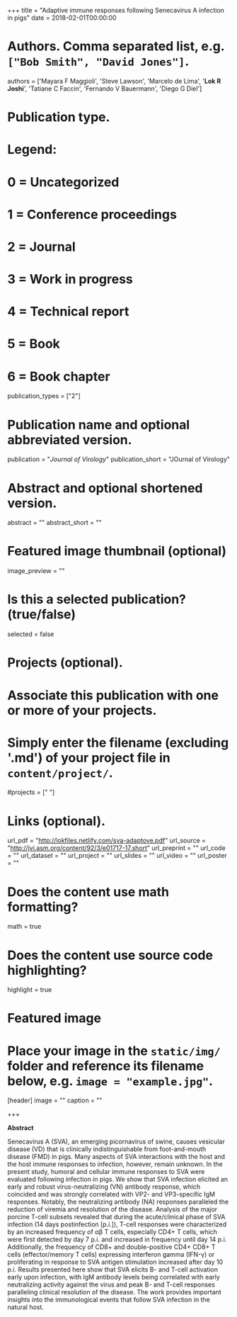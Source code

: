 +++
title = "Adaptive immune responses following Senecavirus A infection in pigs"
date = 2018-02-01T00:00:00

# Authors. Comma separated list, e.g. `["Bob Smith", "David Jones"]`.
authors = ['Mayara F Maggioli', 'Steve Lawson', 'Marcelo de Lima', '**Lok R Joshi**', 'Tatiane C Faccin', 'Fernando V Bauermann', 'Diego G Diel']

# Publication type.
# Legend:
# 0 = Uncategorized
# 1 = Conference proceedings
# 2 = Journal
# 3 = Work in progress
# 4 = Technical report
# 5 = Book
# 6 = Book chapter
publication_types = ["2"]

# Publication name and optional abbreviated version.
publication = "*Journal of Virology*"
publication_short = "JOurnal of Virology"

# Abstract and optional shortened version.
abstract = ""
abstract_short = ""
# Featured image thumbnail (optional)
image_preview = ""

# Is this a selected publication? (true/false)
selected = false

# Projects (optional).
#   Associate this publication with one or more of your projects.
#   Simply enter the filename (excluding '.md') of your project file in `content/project/`.
#projects = [" "]

# Links (optional).
url_pdf = "http://lokfiles.netlify.com/sva-adaptove.pdf"
url_source = "http://jvi.asm.org/content/92/3/e01717-17.short"
url_preprint = ""
url_code = ""
url_dataset = ""
url_project = ""
url_slides = ""
url_video = ""
url_poster = ""

# Does the content use math formatting?
math = true

# Does the content use source code highlighting?
highlight = true

# Featured image
# Place your image in the `static/img/` folder and reference its filename below, e.g. `image = "example.jpg"`.
[header]
image = ""
caption = ""

+++

**Abstract**

Senecavirus A (SVA), an emerging picornavirus of swine, causes vesicular disease (VD) that is clinically indistinguishable from foot-and-mouth disease (FMD) in pigs. Many aspects of SVA interactions with the host and the host immune responses to infection, however, remain unknown. In the present study, humoral and cellular immune responses to SVA were evaluated following infection in pigs. We show that SVA infection elicited an early and robust virus-neutralizing (VN) antibody response, which coincided and was strongly correlated with VP2- and VP3-specific IgM responses. Notably, the neutralizing antibody (NA) responses paralleled the reduction of viremia and resolution of the disease. Analysis of the major porcine T-cell subsets revealed that during the acute/clinical phase of SVA infection (14 days postinfection [p.i.]), T-cell responses were characterized by an increased frequency of αβ T cells, especially CD4+ T cells, which were first detected by day 7 p.i. and increased in frequency until day 14 p.i. Additionally, the frequency of CD8+ and double-positive CD4+ CD8+ T cells (effector/memory T cells) expressing interferon gamma (IFN-γ) or proliferating in response to SVA antigen stimulation increased after day 10 p.i. Results presented here show that SVA elicits B- and T-cell activation early upon infection, with IgM antibody levels being correlated with early neutralizing activity against the virus and peak B- and T-cell responses paralleling clinical resolution of the disease. The work provides important insights into the immunological events that follow SVA infection in the natural host.


